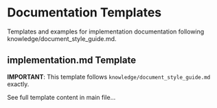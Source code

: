 # Documentation Templates

Templates and examples for implementation documentation following knowledge/document_style_guide.md.

## implementation.md Template

**IMPORTANT**: This template follows `knowledge/document_style_guide.md` exactly.

See full template content in main file...
